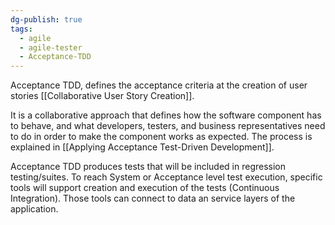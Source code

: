 ```yaml
---
dg-publish: true
tags:
  - agile
  - agile-tester
  - Acceptance-TDD
---
```

Acceptance TDD, defines the acceptance criteria at the creation of user stories [[Collaborative User Story Creation]].

It is a collaborative approach that defines how the software component has to behave, and what developers, testers, and business representatives need to do in order to make the component works as expected. The process is explained in [[Applying Acceptance Test-Driven Development]].

Acceptance TDD produces tests that will be included in regression testing/suites.
To reach System or Acceptance level test execution, specific tools will support creation and execution of the tests (Continuous Integration). Those tools can connect to data an service layers of the application.

